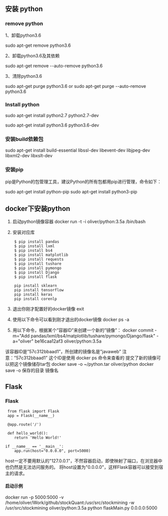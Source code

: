 ## 安装 python

### remove python

1、卸载python3.6

sudo apt-get remove python3.6

2、卸载python3.6及其依赖

sudo apt-get remove --auto-remove python3.6

3、清除python3.6

sudo apt-get purge python3.6
or
sudo apt-get purge --auto-remove python3.6

### Install python

sudo apt-get install python2.7 python2.7-dev

sudo apt-get install python3.6 python3.6-dev

### 安装build依赖包
sudo apt-get install build-essential libssl-dev libevent-dev libjpeg-dev libxml2-dev libxslt-dev

### 安装pip

pip是Python的包管理工具，建议Python的所有包都用pip进行管理，命令如下：

sudo apt-get install python-pip
sudo apt-get install python3-pip

## docker下安装python

1. 启动python镜像容器
docker run -t -i oliver/python:3.5a /bin/bash

2. 安装对应库
```
    $ pip install pandas 
    $ pip install lxml 
    $ pip install bs4
    $ pip install matplotlib
    $ pip install requests
    $ pip install tushare 
    $ pip install pymongo
    $ pip install Django
    $ pip install flask 

    pip install sklearn
    pip install tensorflow
    pip install keras
    pip install corenlp
```

3. 退出你刚才配置好的docker镜像
exit

4. 使用以下命令可以看到刚才退出的docker镜像
docker ps -a

5. 用以下命令，根据某个”容器ID”来创建一个新的”镜像”：
docker commit -m="Add pandas/lxml/bs4/matplotlib/tushare/pymongo/Django/flask" -a="oliver" be16caa12af3 oliver/python:3.5a

该容器ID是”57c312bbaad1”，所创建的镜像名是”javaweb”
注意：”57c312bbaad1” 这个ID是使用 docker ps 命令来查看的
提交了新的镜像可以把这个镜像储存tar包
docker save -o  ~/python.tar  oliver/python
docker  save -o  保存的目录  镜像名


## Flask

### Flask

```
 from flask import Flask 
 app = Flask(__name__) 
 
 @app.route('/') 
 
 def hello_world(): 
    return 'Hello World!' 
    
if __name__ == '__main__': 
    app.run(host="0.0.0.0", port=5000)
```

host一定不要用默认的"127.0.0.1"，不然容器启动，即使映射了端口，在浏览器中也仍然是无法访问服务的。
将host设置为"0.0.0.0"，这样Flask容器可以接受到宿主的请求。

#### 启动示例

docker run -p 5000:5000 -v /home/oliver/Work/github/stockQuant:/usr/src/stockmining  -w /usr/src/stockmining oliver/python:3.5a python flaskMain.py 0.0.0.0:5000